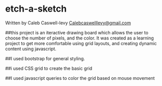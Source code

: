 # etch-a-sketch
Written by Caleb Caswell-levy
Calebcaswelllevy@gmail.com

##this project is an iteractive drawing board which allows the user to choose the number of pixels, and the color. It was created as a learning project to get more comfortable using grid layouts, and creating dynamic content using javascript.

##I used bootstrap for general styling.

##i used CSS grid to create the basic grid

##I used javascript queries to color the grid based on mouse movement